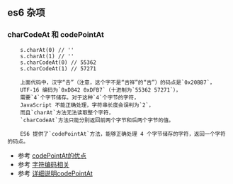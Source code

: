
## es6 杂项
### charCodeAt 和 codePointAt   
        s.charAt(0) // ''
        s.charAt(1) // ''
        s.charCodeAt(0) // 55362
        s.charCodeAt(1) // 57271

        上面代码中，汉字“𠮷”（注意，这个字不是“吉祥”的“吉”）的码点是`0x20BB7`，
        UTF-16 编码为`0xD842 0xDFB7`（十进制为`55362 57271`），  
        需要`4`个字节储存。对于这种`4`个字节的字符，
        JavaScript 不能正确处理，字符串长度会误判为`2`，
        而且`charAt`方法无法读取整个字符，
        `charCodeAt`方法只能分别返回前两个字节和后两个字节的值。

        ES6 提供了`codePointAt`方法，能够正确处理 4 个字节储存的字符，返回一个字符的码点。

+ 参考 [codePointAt的优点](http://es6.ruanyifeng.com/?search=charCodeAt&x=10&y=15#docs/string#codePointAt)
+ 参考 [字符编码相关](http://www.cnblogs.com/leesf456/p/5317574.html)
+ 参考 [详细说明codePointAt](https://developer.mozilla.org/zh-CN/docs/Web/JavaScript/Reference/Global_Objects/String/charCodeAt)
